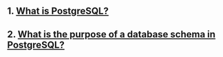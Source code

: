 ## 1. [What is PostgreSQL?](./blogs/1-what-is-postgresql.md)
## 2. [What is the purpose of a database schema in PostgreSQL?](./blogs/2-purpose-database-schema-in-PostgreSQL.md)

